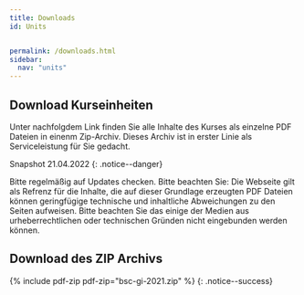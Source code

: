 ```yaml
---
title: Downloads
id: Units


permalink: /downloads.html
sidebar:
  nav: "units"
---
```

## Download Kurseinheiten

Unter nachfolgdem Link finden Sie alle Inhalte des Kurses als einzelne PDF Dateien in einenm Zip-Archiv. Dieses Archiv ist in erster Linie als Serviceleistung für Sie gedacht. 

Snapshot 21.04.2022 
{: .notice--danger}

Bitte regelmäßig auf Updates checken. Bitte beachten Sie: Die Webseite gilt als Refrenz für die Inhalte, die auf dieser Grundlage erzeugten PDF Dateien können geringfügige technische und inhaltliche Abweichungen zu den Seiten aufweisen. Bitte beachten Sie das einige der Medien aus urheberrechtlichen oder technischen Gründen nicht eingebunden werden können. 


## Download des ZIP Archivs
{% include pdf-zip pdf-zip="bsc-gi-2021.zip" %}
{: .notice--success}





